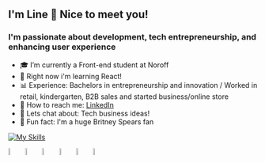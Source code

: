 ## I'm Line 👋 Nice to meet you!

### I'm passionate about development, tech entrepreneurship, and enhancing user experience

- 🎓 I’m currently a Front-end student at Noroff
- 🚀 Right now i'm learning React!
- 📊 Experience: Bachelors in entrepreneurship and innovation / Worked in retail, kindergarten, B2B sales and started business/online store
- 🤝 How to reach me: [LinkedIn](https://www.linkedin.com/in/line-svensen-967131122/)
- 💬 Lets chat about: Tech business ideas!
- 🎈 Fun fact: I'm a huge Britney Spears fan

[![My Skills](https://skillicons.dev/icons?i=js,html,css,figma,webstorm,vscode,react,tailwind,sass,bootstrap,codepen,nodejs,github,ai,postman)](https://skillicons.dev)
<div>
	<code><img width="6%" src="https://user-images.githubusercontent.com/25181517/192108372-f71d70ac-7ae6-4c0d-8395-51d8870c2ef0.png" alt="Git" title="Git"/></code>
	<code><img width="6%" src="https://user-images.githubusercontent.com/25181517/192108376-c675d39b-90f6-4073-bde6-5a9291644657.png" alt="GitLab" title="GitLab"/></code>
	<code><img width="6%" src="https://user-images.githubusercontent.com/25181517/192158957-b1256181-356c-46a3-beb9-487af08a6266.png" alt="Wordpress" title="Wordpress"/></code>
	<code><img width="6%" src="https://github-production-user-asset-6210df.s3.amazonaws.com/136815194/253220886-02494c7c-de6a-43a6-9293-6369696842ed.png" alt="Canva" title="Canva"/></code>
	<code><img width="6%" src="https://user-images.githubusercontent.com/25181517/117269608-b7dcfb80-ae58-11eb-8e66-6cc8753553f0.png" alt="Android" title="Android"/></code>
	<code><img width="6%" src="https://user-images.githubusercontent.com/25181517/186884150-05e9ff6d-340e-4802-9533-2c3f02363ee3.png" alt="Windows" title="Windows"/></code>
	
</div>

<!--
**LineSvensen/LineSvensen** is a ✨ _special_ ✨ repository because its `README.md` (this file) appears on your GitHub profile.

Here are some ideas to get you started:
- 🪇 My hobbies: My dog, painting, music production and playing Fortnite!
...
- 🔭 I’m currently working on ...
- 🌱 I’m currently learning ...
- 👯 I’m looking to collaborate on ...
- 🤔 I’m looking for help with ...
- 💬 Ask me about ...
- 📫 How to reach me: ...
- 😄 Pronouns: ...
- ⚡ Fun fact: ...
-->

